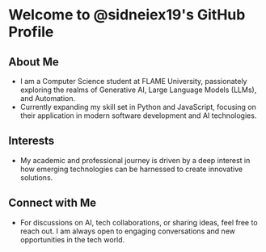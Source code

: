 # Welcome to @sidneiex19's GitHub Profile

## About Me
- I am a Computer Science student at FLAME University, passionately exploring the realms of Generative AI, Large Language Models (LLMs), and Automation.
- Currently expanding my skill set in Python and JavaScript, focusing on their application in modern software development and AI technologies.

## Interests
- My academic and professional journey is driven by a deep interest in how emerging technologies can be harnessed to create innovative solutions.

## Connect with Me
- For discussions on AI, tech collaborations, or sharing ideas, feel free to reach out. I am always open to engaging conversations and new opportunities in the tech world.
